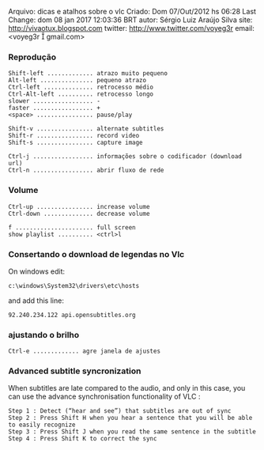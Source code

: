 Arquivo: dicas e atalhos sobre o vlc
Criado: Dom 07/Out/2012 hs 06:28
Last Change: dom 08 jan 2017 12:03:36 BRT
autor: Sérgio Luiz Araújo Silva
site: http://vivaotux.blogspot.com
twitter: http://www.twitter.com/voyeg3r
email: <voyeg3r  gmail.com>

### Reprodução

    Shift-left ............. atrazo muito pequeno
    Alt-left ............... pequeno atrazo
    Ctrl-left .............. retrocesso médio
    Ctrl-Alt-left .......... retrocesso longo
    slower ................. -
    faster ................. +
    <space> ................ pause/play

    Shift-v ................ alternate subtitles
    Shift-r ................ record video
    Shift-s ................ capture image

    Ctrl-j ................. informações sobre o codificador (download url)
    Ctrl-n ................. abrir fluxo de rede

### Volume

    Ctrl-up ................ increase volume
    Ctrl-down .............. decrease volume

    f ...................... full screen
    show playlist .......... <ctrl>l

### Consertando o download de legendas no Vlc

On windows edit:

    c:\windows\System32\drivers\etc\hosts

and add this line:

    92.240.234.122 api.opensubtitles.org

### ajustando o brilho

    Ctrl-e ............. agre janela de ajustes

### Advanced subtitle syncronization

When subtitles are late compared to the audio, and only in this case, you can use the advance synchronisation functionality of VLC :

    Step 1 : Detect (“hear and see”) that subtitles are out of sync
    Step 2 : Press Shift H when you hear a sentence that you will be able to easily recognize
    Step 3 : Press Shift J when you read the same sentence in the subtitle
    Step 4 : Press Shift K to correct the sync
